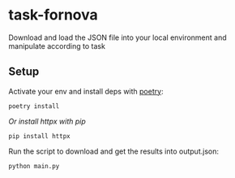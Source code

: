 # task-fornova
Download and load the JSON file into your local environment and manipulate according to task


## Setup
Activate your env and install deps with [poetry](https://python-poetry.org/docs/):
```
poetry install
```
*Or install httpx with pip*
```
pip install httpx
```

Run the script to download and get the results into output.json:
```
python main.py
```
